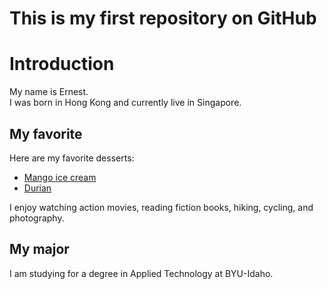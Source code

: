 # This is my first repository on GitHub

# Introduction

My name is Ernest.  
I was born in Hong Kong and currently live in Singapore.

## My favorite

Here are my favorite desserts: 
- [Mango ice cream](#Mango-ice-cream)
- [Durian](#Durian)

I enjoy watching action movies, reading fiction books, hiking, cycling, and photography. 

## My major

I am studying for a degree in Applied Technology at BYU-Idaho.
